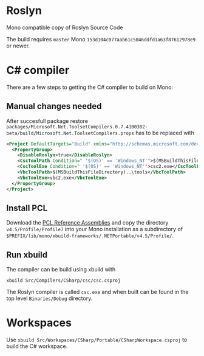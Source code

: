 Roslyn
======

Mono compatible copy of Roslyn Source Code

The build requires `master` Mono
`153d104c077aab61c5046ddfd1a63f87612978e9` or newer.

C# compiler
============

There are a few steps to getting the C# compiler to build on Mono:

## Manual changes needed

After succesfull package restore
`packages/Microsoft.Net.ToolsetCompilers.0.7.4100302-beta/build/Microsoft.Net.ToolsetCompilers.props`
has to be replaced with

```xml
<Project DefaultTargets="Build" xmlns="http://schemas.microsoft.com/developer/msbuild/2003">
  <PropertyGroup>
    <DisableRoslyn>true</DisableRoslyn>
    <CscToolPath Condition=" '$(OS)' == 'Windows_NT'">$(MSBuildThisFileDirectory)..\tools</CscToolPath>
    <CscToolExe Condition=" '$(OS)' == 'Windows_NT'">csc2.exe</CscToolExe>
    <VbcToolPath>$(MSBuildThisFileDirectory)..\tools</VbcToolPath>
    <VbcToolExe>vbc2.exe</VbcToolExe>
  </PropertyGroup>
</Project>
```

## Install PCL

Download the
[PCL Reference Assemblies](http://www.microsoft.com/en-us/download/details.aspx?id=40727)
and copy the directory `v4.5/Profile/Profile7` into your Mono
installation as a subdirectory of
`$PREFIX/lib/mono/xbuild-frameworks/.NETPortable/v4.5/Profile/`.

## Run xbuild

The compiler can be build using xbuild with

    xbuild Src/Compilers/CSharp/csc/csc.csproj

The Roslyn compiler is called `csc.exe` and when built can be found in
the top level `Binaries/Debug` directory.

Workspaces
===========

Use `xbuild Src/Workspaces/CSharp/Portable/CSharpWorkspace.csproj` to build the C# workspace.
